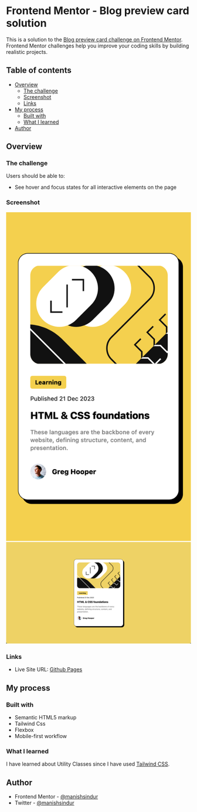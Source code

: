 # Frontend Mentor - Blog preview card solution

This is a solution to the [Blog preview card challenge on Frontend Mentor](https://www.frontendmentor.io/challenges/blog-preview-card-ckPaj01IcS). Frontend Mentor challenges help you improve your coding skills by building realistic projects.

## Table of contents

- [Overview](#overview)
  - [The challenge](#the-challenge)
  - [Screenshot](#screenshot)
  - [Links](#links)
- [My process](#my-process)
  - [Built with](#built-with)
  - [What I learned](#what-i-learned)
- [Author](#author)

## Overview

### The challenge

Users should be able to:

- See hover and focus states for all interactive elements on the page

### Screenshot

![](./images/Mobile.png)
![](./images/Desktop.png)

### Links

- Live Site URL: [Github Pages](https://manishsindur.github.io/Blog-preview-card/)

## My process

### Built with

- Semantic HTML5 markup
- Tailwind Css
- Flexbox
- Mobile-first workflow

### What I learned

I have learned about Utility Classes since I have used [Tailwind CSS](https://tailwindcss.com/docs/installation).

## Author

- Frontend Mentor - [@manishsindur](https://www.frontendmentor.io/profile/manishsindur)
- Twitter - [@manishsindur](https://twitter.com/manishsindur)
